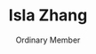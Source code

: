 ---
title: Isla Zhang
subtitle: Ordinary Member
description: Helping core-committee talk to bands and organise all the other tiny details is Isla. She has been a folk dancer and traditional fiddle player for around twenty years. She has been organisationally involved in various groups since 2005, as the webmaster of Cambridge University Strathspey and Reel Club (2007-2008), secretary of the Bristol Rag Morris Folk Club (2010-2011) and general committee member of Edinburgh New Scotland society (2015-2017). She is currently involved in EdinBal, a society that promotes European folk dancing in Edinburgh. Within this role she has organised both dance and musical events, including a regular folk music session.
reference: Enjoys the absurdity of pointless practices. 
thumbnail: isla.jpg
img: isla.jpg
order: 7
---